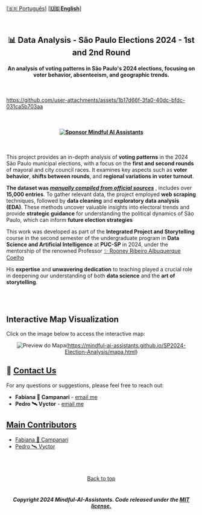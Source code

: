 <br>

 \[[🇧🇷 Português](README.pt_BR.md)\] \[**[🇺🇸 English](README.md)**\]

<br>

  <!--  START HEADER  -->
## <p align="center">    📊 Data Analysis - São Paulo Elections 2024 - 1st and 2nd Round
#### <p align="center">  An analysis of voting patterns in São Paulo's 2024 elections, focusing on voter behavior, absenteeism, and geographic trends.

<br>

https://github.com/user-attachments/assets/1b17d66f-3fa0-40dc-bfdc-031ca5b703aa

 <br>

 #### <p align="center"> [![Sponsor Mindful AI Assistants](https://img.shields.io/badge/Sponsor-Mindful%20AI%20%20Assistants-brightgreen?logo=GitHub)](https://github.com/sponsors/Mindful-AI-Assistants)

 <br>

This project provides an in-depth analysis of **voting patterns** in the 2024 São Paulo municipal elections, with a focus on the **first and second rounds** of mayoral and city council races. It examines key aspects such as **voter behavior**, **shifts between rounds**, and **regional variations in voter turnout**. 

**The dataset was [***manually compiled from official sources***]()** , includes over **15,000 entries**. To gather relevant data, the project employed **web scraping** techniques, followed by **data cleaning** and **exploratory data analysis (EDA)**. These methods uncover valuable insights into electoral trends and provide **strategic guidance** for understanding the political dynamics of São Paulo, which can inform **future election strategies**


This work was developed as part of the **Integrated Project and Storytelling** course in the second semester of the undergraduate program in **Data Science and Artificial Intelligence** at **PUC-SP** in 2024, under the mentorship of the renowned  Professor [✨ Rooney Ribeiro Albuquerque Coelho](https://www.linkedin.com/in/rooney-coelho-320857182/) 

His **expertise** and **unwavering dedication** to teaching played a crucial role in deepening our understanding of both **data science** and the **art of storytelling**.


 <br><br>  

<!--  START BODY  -->

## Interactive Map Visualization

Click on the image below to access the interactive map:


 <p align="center">  
<img src="

![mapa]


[![Preview do Mapa](https://github.com/user-attachments/assets/54e83b3b-a875-4d76-bcfd-e562c2c12b3c)(https://mindful-ai-assistants.github.io/SP2024-Election-Analysis/mapa.html)




























<!--

###  Power BI [Dashboard Access Link](https://app.powerbi.com/view?r=eyJrIjoiNTNmY2Y2YzgtODY3Yy00M2ViLWI0NDItMTdiZDJlNTg4Zjk2IiwidCI6IjhlYjI5MjAxLWEyN2QtNDMwMi04NDczLWM5ODJlYjViZTkzNSJ9
)


### Power BI QR Code

 <p align="center">  
<img src="https://github.com/user-attachments/assets/dfc4a631-5f88-42ea-8fea-9186beaeffef" />


-->





## 💌 [Contact Us]()

For any questions or suggestions, please feel free to reach out:

- **Fabiana 🚀 Campanari** - [email me](mailto:fabicampanari@proton.me)
- **Pedro 🛰️  Vyctor** - [email me](mailto:pedro.vyctor00@gmail.com)
 

## [Main Contributors]() 

- [Fabiana 🚀 Campanari](https://github.com/FabianaCampanari)
- [Pedro 🛰️ Vyctor](https://github.com/ppvyctor)


<br><br>

<p align="center"> <a href="#Top">Back to top</a>

#
 
##### <p align="center">Copyright 2024 Mindful-AI-Assistants. Code released under the  [MIT license.]( https://github.com/Mindful-AI-Assistants/.github/blob/ad6948fdec771e022d49cd96f99024fcc7f1106a/LICENSE)
